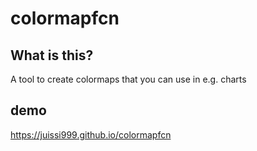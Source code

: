 # colormapfcn

## What is this?
A tool to create colormaps that you can use in e.g. charts

## demo
https://juissi999.github.io/colormapfcn
